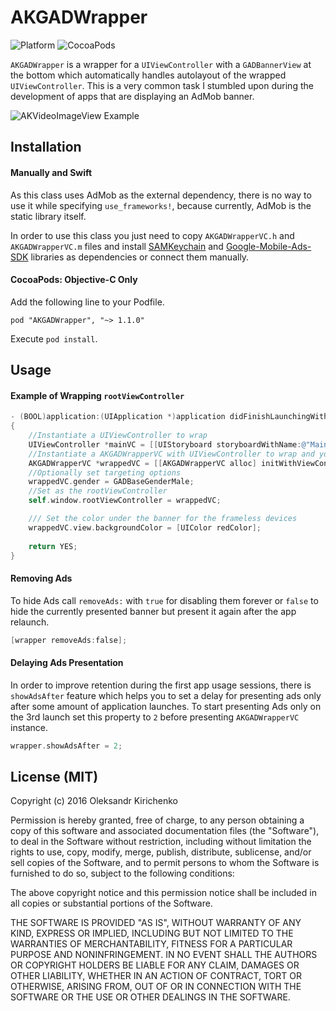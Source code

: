 # AKGADWrapper
![Platform](https://img.shields.io/cocoapods/p/AKGADWrapper.svg)
![CocoaPods](https://img.shields.io/cocoapods/l/AKGADWrapper.svg)

`AKGADWrapper` is a wrapper for a `UIViewController` with a `GADBannerView` at the bottom which automatically handles autolayout of the wrapped `UIViewController`. This is a very common task I stumbled upon during the development of apps that are displaying an AdMob banner.

![AKVideoImageView Example](Resources/example.gif)

## Installation

#### Manually and Swift
As this class uses AdMob as the external dependency, there is no way to use it while specifying `use_frameworks!`, because currently, AdMob is the static library itself.

In order to use this class you just need to copy `AKGADWrapperVC.h` and `AKGADWrapperVC.m` files and install [SAMKeychain](https://cocoapods.org/pods/SAMKeychain) and [Google-Mobile-Ads-SDK](https://cocoapods.org/pods/Google-Mobile-Ads-SDK) libraries as dependencies or connect them manually.

#### CocoaPods: Objective-C Only
Add the following line to your Podfile.

```
pod "AKGADWrapper", "~> 1.1.0"
```

Execute `pod install`.

## Usage

#### Example of Wrapping `rootViewController`
```objective-c
- (BOOL)application:(UIApplication *)application didFinishLaunchingWithOptions:(NSDictionary *)launchOptions
{
	//Instantiate a UIViewController to wrap
	UIViewController *mainVC = [[UIStoryboard storyboardWithName:@"Main" bundle:nil] instantiateInitialViewController];
	//Instantiate a AKGADWrapperVC with UIViewController to wrap and your Ad Unit ID 
	AKGADWrapperVC *wrappedVC = [[AKGADWrapperVC alloc] initWithViewController:mainVC adUnitID:@"ca-app-pub-3940256099942544/2934735716"];
	//Optionally set targeting options
	wrappedVC.gender = GADBaseGenderMale;
	//Set as the rootViewController
	self.window.rootViewController = wrappedVC;

	/// Set the color under the banner for the frameless devices
    wrappedVC.view.backgroundColor = [UIColor redColor];
   
	return YES;
}
```

#### Removing Ads
To hide Ads call `removeAds:` with `true` for disabling them forever or `false` to hide the currently presented banner but present it again after the app relaunch.
```objective-c
[wrapper removeAds:false];
```

#### Delaying Ads Presentation
In order to improve retention during the first app usage sessions, there is `showAdsAfter` feature which helps you to set a delay for presenting ads only after some amount of application launches. To start presenting Ads only on the 3rd launch set this property to `2` before presenting `AKGADWrapperVC` instance.
```objective-c
wrapper.showAdsAfter = 2;
```

## License (MIT)

Copyright (c) 2016 Oleksandr Kirichenko

Permission is hereby granted, free of charge, to any person obtaining a copy
of this software and associated documentation files (the "Software"), to deal
in the Software without restriction, including without limitation the rights
to use, copy, modify, merge, publish, distribute, sublicense, and/or sell
copies of the Software, and to permit persons to whom the Software is
furnished to do so, subject to the following conditions:

The above copyright notice and this permission notice shall be included in all
copies or substantial portions of the Software.

THE SOFTWARE IS PROVIDED "AS IS", WITHOUT WARRANTY OF ANY KIND, EXPRESS OR
IMPLIED, INCLUDING BUT NOT LIMITED TO THE WARRANTIES OF MERCHANTABILITY,
FITNESS FOR A PARTICULAR PURPOSE AND NONINFRINGEMENT. IN NO EVENT SHALL THE
AUTHORS OR COPYRIGHT HOLDERS BE LIABLE FOR ANY CLAIM, DAMAGES OR OTHER
LIABILITY, WHETHER IN AN ACTION OF CONTRACT, TORT OR OTHERWISE, ARISING FROM,
OUT OF OR IN CONNECTION WITH THE SOFTWARE OR THE USE OR OTHER DEALINGS IN THE
SOFTWARE.
